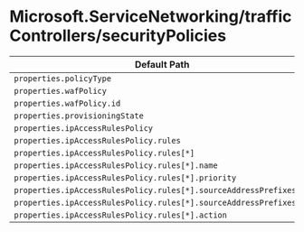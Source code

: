 # Microsoft.ServiceNetworking/trafficControllers/securityPolicies

| Default Path | Alias |
|---|---|
| `properties.policyType` | `Microsoft.ServiceNetworking/trafficControllers/securityPolicies/policyType` |
| `properties.wafPolicy` | `Microsoft.ServiceNetworking/trafficControllers/securityPolicies/wafPolicy` |
| `properties.wafPolicy.id` | `Microsoft.ServiceNetworking/trafficControllers/securityPolicies/wafPolicy.id` |
| `properties.provisioningState` | `Microsoft.ServiceNetworking/trafficControllers/securityPolicies/provisioningState` |
| `properties.ipAccessRulesPolicy` | `Microsoft.ServiceNetworking/trafficControllers/securityPolicies/ipAccessRulesPolicy` |
| `properties.ipAccessRulesPolicy.rules` | `Microsoft.ServiceNetworking/trafficControllers/securityPolicies/ipAccessRulesPolicy.rules` |
| `properties.ipAccessRulesPolicy.rules[*]` | `Microsoft.ServiceNetworking/trafficControllers/securityPolicies/ipAccessRulesPolicy.rules[*]` |
| `properties.ipAccessRulesPolicy.rules[*].name` | `Microsoft.ServiceNetworking/trafficControllers/securityPolicies/ipAccessRulesPolicy.rules[*].name` |
| `properties.ipAccessRulesPolicy.rules[*].priority` | `Microsoft.ServiceNetworking/trafficControllers/securityPolicies/ipAccessRulesPolicy.rules[*].priority` |
| `properties.ipAccessRulesPolicy.rules[*].sourceAddressPrefixes` | `Microsoft.ServiceNetworking/trafficControllers/securityPolicies/ipAccessRulesPolicy.rules[*].sourceAddressPrefixes` |
| `properties.ipAccessRulesPolicy.rules[*].sourceAddressPrefixes[*]` | `Microsoft.ServiceNetworking/trafficControllers/securityPolicies/ipAccessRulesPolicy.rules[*].sourceAddressPrefixes[*]` |
| `properties.ipAccessRulesPolicy.rules[*].action` | `Microsoft.ServiceNetworking/trafficControllers/securityPolicies/ipAccessRulesPolicy.rules[*].action` |

